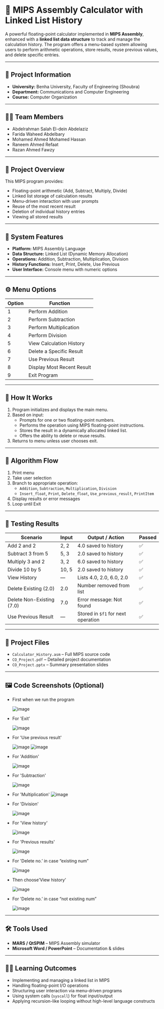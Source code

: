 # 🧮 MIPS Assembly Calculator with Linked List History

A powerful floating-point calculator implemented in **MIPS Assembly**, enhanced with a **linked list data structure** to track and manage the calculation history. The program offers a menu-based system allowing users to perform arithmetic operations, store results, reuse previous values, and delete specific entries.

---

## 🏫 Project Information

* **University:** Benha University, Faculty of Engineering (Shoubra)  
* **Department:** Communications and Computer Engineering  
* **Course:** Computer Organization  

---

## 👩‍💻 Team Members

* Abdelrahman Salah El-dein Abdelaziz  
* Farida Waheed Abdelbary  
* Mohamed Ahmed Mohamed Hassan  
* Raneem Ahmed Refaat 
* Razan Ahmed Fawzy   

---

## 📌 Project Overview

This MIPS program provides:

- Floating-point arithmetic (Add, Subtract, Multiply, Divide)
- Linked list storage of calculation results
- Menu-driven interaction with user prompts
- Reuse of the most recent result
- Deletion of individual history entries
- Viewing all stored results

---

## 🧠 System Features

- **Platform:** MIPS Assembly Language  
- **Data Structure:** Linked List (Dynamic Memory Allocation)
- **Operations:** Addition, Subtraction, Multiplication, Division
- **History Functions:** Insert, Print, Delete, Use Previous
- **User Interface:** Console menu with numeric options

---

## ⚙️ Menu Options

| Option | Function                     |
|--------|------------------------------|
| 1      | Perform Addition             |
| 2      | Perform Subtraction          |
| 3      | Perform Multiplication       |
| 4      | Perform Division             |
| 5      | View Calculation History     |
| 6      | Delete a Specific Result     |
| 7      | Use Previous Result          |
| 8      | Display Most Recent Result   |
| 9      | Exit Program                 |

---

## 🧾 How It Works

1. Program initializes and displays the main menu.
2. Based on input:
   - Prompts for one or two floating-point numbers.
   - Performs the operation using MIPS floating-point instructions.
   - Stores the result in a dynamically allocated linked list.
   - Offers the ability to delete or reuse results.
3. Returns to menu unless user chooses exit.

---

## 📐 Algorithm Flow

1. Print menu  
2. Take user selection  
3. Branch to appropriate operation:  
   - `Addition`, `Subtraction`, `Multiplication`, `Division`  
   - `Insert_float`, `Print`, `Delete_float`, `Use_previous_result`, `PrintItem`  
4. Display results or error messages  
5. Loop until Exit

---

## 🧪 Testing Results

| Scenario                      | Input       | Output / Action                      | Passed |
|-------------------------------|-------------|--------------------------------------|--------|
| Add 2 and 2                   | 2, 2        | 4.0 saved to history                 | ✅     |
| Subtract 3 from 5             | 5, 3        | 2.0 saved to history                 | ✅     |
| Multiply 3 and 2              | 3, 2        | 6.0 saved to history                 | ✅     |
| Divide 10 by 5                | 10, 5       | 2.0 saved to history                 | ✅     |
| View History                  | —           | Lists 4.0, 2.0, 6.0, 2.0             | ✅     |
| Delete Existing (2.0)         | 2.0         | Number removed from list             | ✅     |
| Delete Non-Existing (7.0)     | 7.0         | Error message: Not found             | ✅     |
| Use Previous Result           | —           | Stored in `$f1` for next operation   | ✅     |

---

## 💾 Project Files

* `Calculator_History.asm` – Full MIPS source code
* `CO_Project.pdf` – Detailed project documentation
* `CO_Project.pptx` – Summary presentation slides

---

## 🖼 Code Screenshots (Optional)

* First when we run the program

  ![image](https://github.com/user-attachments/assets/6310cbea-af24-4584-8e96-761738e3cb5f)
* For 'Exit'

  ![image](https://github.com/user-attachments/assets/337824b1-60ee-4f5f-9d8c-731fa73bd0d1)
* For 'Use previous result'

  ![image](https://github.com/user-attachments/assets/d60f0786-f4ae-49ac-9d48-6256944f3256)
  ![image](https://github.com/user-attachments/assets/ff23bc78-954b-48ac-bdd1-18dd6d48cfd1)
* For 'Addition'  

  ![image](https://github.com/user-attachments/assets/c54bd357-f058-4a97-8881-ba265ba192ad)
* For 'Subtraction'  

  ![image](https://github.com/user-attachments/assets/07c621dc-d0ca-453f-84ce-762944383092)
* For 'Multiplication'
  ![image](https://github.com/user-attachments/assets/07cebaf9-bc5e-46b2-829e-24e61d41ec1f)
* For 'Division'

  ![image](https://github.com/user-attachments/assets/1d6345c0-22df-47c3-b693-17ade4a0f007)
* For 'View history'

  ![image](https://github.com/user-attachments/assets/554cbbaa-cdda-4d30-8b55-cbcfe62e20ec)
* For 'Previous results'

  ![image](https://github.com/user-attachments/assets/a9bf7218-9a01-4903-ae0f-0deef5901c77)
* For 'Delete no.’ in case  “existing num” 
  
  ![image](https://github.com/user-attachments/assets/f9b20187-7ce9-4b16-9528-ffc7326c7743)
* Then choose'View history'

  ![image](https://github.com/user-attachments/assets/cda90ad9-7414-4dfb-ba46-e344dcf6b540)
* For 'Delete no.’ in case “not existing num”

  ![image](https://github.com/user-attachments/assets/8e944509-f21f-4f96-a26e-36328dc61b69)

---

## 🛠 Tools Used

* **MARS / QtSPIM** – MIPS Assembly simulator
* **Microsoft Word / PowerPoint** – Documentation & slides

---

## 🧑‍🏫 Learning Outcomes

- Implementing and managing a linked list in MIPS
- Handling floating-point I/O operations
- Structuring user interaction via menu-driven programs
- Using system calls (`syscall`) for float input/output
- Applying recursion-like looping without high-level language constructs

